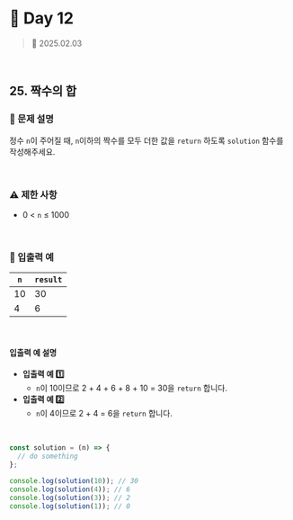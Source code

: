 # 🌻 Day 12

> 📅 2025.02.03

<br>

## 25. 짝수의 합

### 📍 문제 설명

정수 `n`이 주어질 때, `n`이하의 짝수를 모두 더한 값을 `return` 하도록 `solution` 함수를 작성해주세요.

<br>

### ⚠️ 제한 사항

- 0 < `n` ≤ 1000

<br>

### 👀 입출력 예

| `n` | `result` |
| --- | -------- |
| 10  | 30       |
| 4   | 6        |

<br>

#### 입출력 예 설명

- **입출력 예 1️⃣**
  - `n`이 10이므로 2 + 4 + 6 + 8 + 10 = 30을 `return` 합니다.
- **입출력 예 2️⃣**
  - `n`이 4이므로 2 + 4 = 6을 `return` 합니다.

<br>

```javascript
const solution = (n) => {
  // do something
};

console.log(solution(10)); // 30
console.log(solution(4)); // 6
console.log(solution(3)); // 2
console.log(solution(1)); // 0
```
